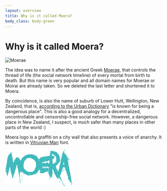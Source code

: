 ```yaml
---
layout: overview
title: Why is it called Moera?
body_class: body-green
---
```


# Why is it called Moera?

![Moerae][1]
 
The idea was to name it after the ancient Greek [Moerae][2], that
controls the thread of life (the social network timeline) of every
mortal from birth to death. But this name is very popular and all domain
names for Moerae or Moirai are already taken. So we deleted the last
letter and shortened it to Moera.

By coincidence, is also the name of suburb of Lower Hutt, Wellington,
New Zealand, that is, [according to the Urban Dictionary][2] "is known
for being a dangerous place". This is also a good analogy for a
decentralized, uncontrollable and censorship-free social network.
However, a dangerous place in New Zealand, I suspect, is much safer than
many places in other parts of the world :)

Moera logo is a graffiti on a city wall that also presents a voice of
anarchy. It is written in [Vitruvian Man][3] font.
 
![Moera logo][4]
 
[1]: https://upload.wikimedia.org/wikipedia/commons/b/b7/Strudwick-_A_Golden_Thread.JPG
[2]: https://www.urbandictionary.com/define.php?term=Moera
[3]: https://www.fontspace.com/chequered-ink/vitruvian-man
[4]: /assets/images/logo-c-128.png
